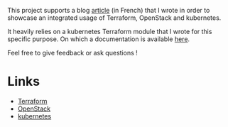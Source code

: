 This project supports a blog [article](https://enix.io/fr/blog/2018/12/deployer-kubernetes-1-13-sur-openstack-grace-a-terraform/) (in French) that I wrote in order to showcase an integrated usage of Terraform, OpenStack and kubernetes.

It heavily relies on a kubernetes Terraform module that I wrote for this specific purpose. On which a documentation is available [here](terraform/kubernetes/README.md).

Feel free to give feedback or ask questions !

# Links
* [Terraform](https://www.terraform.io/)
* [OpenStack](https://www.openstack.org/software/)
* [kubernetes](https://kubernetes.io/)